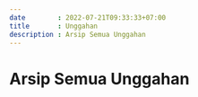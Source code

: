 ```yaml
---
date        : 2022-07-21T09:33:33+07:00
title       : Unggahan
description : Arsip Semua Unggahan
---
```


# Arsip Semua Unggahan